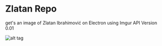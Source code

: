 # Zlatan Repo
get's an image of Zlatan Ibrahimović on Electron using Imgur API
Version 0.01

![alt tag](https://media.guim.co.uk/0d86ac6c7b7c6d43d05e4858224c284f32c46774/0_56_4240_2544/4240.jpg)
